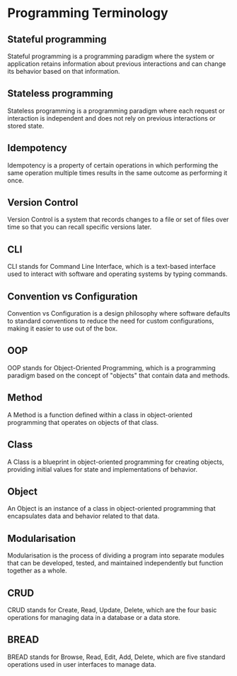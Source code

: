 # Programming Terminology

## Stateful programming

Stateful programming is a programming paradigm where the system or application retains information about previous interactions and can change its behavior based on that information.

## Stateless programming

Stateless programming is a programming paradigm where each request or interaction is independent and does not rely on previous interactions or stored state.

## Idempotency

Idempotency is a property of certain operations in which performing the same operation multiple times results in the same outcome as performing it once.

## Version Control

Version Control is a system that records changes to a file or set of files over time so that you can recall specific versions later.

## CLI

CLI stands for Command Line Interface, which is a text-based interface used to interact with software and operating systems by typing commands.

## Convention vs Configuration

Convention vs Configuration is a design philosophy where software defaults to standard conventions to reduce the need for custom configurations, making it easier to use out of the box.

## OOP

OOP stands for Object-Oriented Programming, which is a programming paradigm based on the concept of "objects" that contain data and methods.

## Method

A Method is a function defined within a class in object-oriented programming that operates on objects of that class.

## Class

A Class is a blueprint in object-oriented programming for creating objects, providing initial values for state and implementations of behavior.

## Object

An Object is an instance of a class in object-oriented programming that encapsulates data and behavior related to that data.

## Modularisation

Modularisation is the process of dividing a program into separate modules that can be developed, tested, and maintained independently but function together as a whole.

## CRUD

CRUD stands for Create, Read, Update, Delete, which are the four basic operations for managing data in a database or a data store.

## BREAD

BREAD stands for Browse, Read, Edit, Add, Delete, which are five standard operations used in user interfaces to manage data.